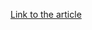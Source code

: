 [Link to the article](https://raw.githubusercontent.com/QuoIntelligence/malicious-operations/master/ticket-heist/ticket-heist-indicators.csv)
